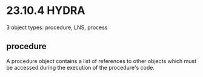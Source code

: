 # 23.10.4 HYDRA

3 object types: procedure, LNS, process

## procedure

A procedure object contains a list of references to other objects which must be accessed during the execution of the procedure's code.

